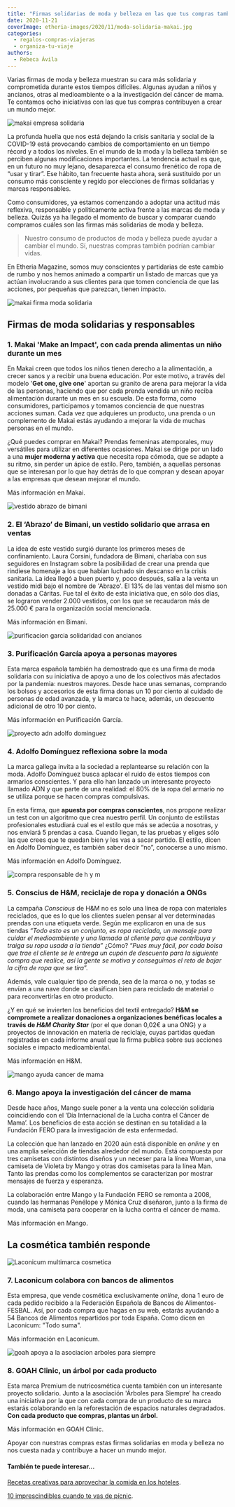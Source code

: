 ```yaml
---
title: "Firmas solidarias de moda y belleza en las que tus compras también suman"
date: 2020-11-21
coverImage: etheria-images/2020/11/moda-solidaria-makai.jpg
categories: 
  - regalos-compras-viajeras
  - organiza-tu-viaje
authors: 
  - Rebeca Ávila
---
```


Varias firmas de moda y belleza muestran su cara más solidaria y comprometida durante 
estos tiempos difíciles. Algunas ayudan a niños y ancianos, otras al medioambiente o a 
la investigación del cáncer de mama. Te contamos ocho iniciativas con las que tus 
compras contribuyen a crear un mundo mejor. 

![makai empresa solidaria](etheria-images/2020/11/moda-solidaria-makai.jpg "© Makai, compras de moda solidarias.")

La profunda huella que nos está dejando la crisis sanitaria y social de la COVID-19 está 
provocando cambios de comportamiento en un tiempo récord y a todos los niveles. En el 
mundo de la moda y la belleza también se perciben algunas modificaciones importantes. La 
tendencia actual es que, en un futuro no muy lejano, desaparezca el consumo frenético de 
ropa de “usar y tirar”. Ese hábito, tan frecuente hasta ahora, será sustituido por un 
consumo más consciente y regido por elecciones de firmas solidarias y marcas 
responsables. 

Como consumidores, ya estamos comenzando a adoptar una actitud más reflexiva, 
responsable y políticamente activa frente a las marcas de moda y belleza. Quizás ya ha 
llegado el momento de buscar y comparar cuando compramos cuáles son las firmas más 
solidarias de moda y belleza. 

> Nuestro consumo de productos de moda y belleza puede ayudar a cambiar el mundo. Sí, 
> nuestras compras también podrían cambiar vidas. 

En Etheria Magazine, somos muy conscientes y partidarias de este cambio de rumbo y nos 
hemos animado a compartir un listado de marcas que ya actúan involucrando a sus clientes 
para que tomen conciencia de que las acciones, por pequeñas que parezcan, tienen 
impacto. 

![makai firma moda solidaria](etheria-images/2020/11/makai-compras-solidarias.jpg "En © Makai, con cada prenda que compras alimentas un niño durante un mes.")

## Firmas de moda solidarias y responsables

### 1\. Makai 'Make an Impact', con cada prenda alimentas un niño durante un mes

En Makai creen que todos los niños tienen derecho a la alimentación, a crecer sanos y a 
recibir una buena educación. Por este motivo, a través del modelo '**Get one, give 
one**' aportan su granito de arena para mejorar la vida de las personas, haciendo que 
por cada prenda vendida un niño reciba alimentación durante un mes en su escuela. De 
esta forma, como consumidores, participamos y tomamos conciencia de que nuestras 
acciones suman. Cada vez que adquieres un producto, una prenda o un complemento de Makai 
estás ayudando a mejorar la vida de muchas personas en el mundo. 

¿Qué puedes comprar en Makai? Prendas femeninas atemporales, muy versátiles para 
utilizar en diferentes ocasiones. Makai se dirige por un lado a una **mujer moderna y 
activa** que necesita ropa cómoda, que se adapte a su ritmo, sin perder un ápice de 
estilo. Pero, también, a aquellas personas que se interesan por lo que hay detrás de lo 
que compran y desean apoyar a las empresas que desean mejorar el mundo. 

Más información en Makai. 

![vestido abrazo de bimani](etheria-images/2020/11/vestido-abrazo-bimani.jpg "Vestido 'Abrazo' de © Bimani.")

### 2\. El ‘Abrazo’ de Bimani, un vestido solidario que arrasa en ventas

La idea de este vestido surgió durante los primeros meses de confinamiento. Laura 
Corsini, fundadora de Bimani, charlaba con sus seguidores en Instagram sobre la 
posibilidad de crear una prenda que rindiese homenaje a los que habían luchado sin 
descanso en la crisis sanitaria. La idea llegó a buen puerto y, poco después, salía a la 
venta un vestido midi bajo el nombre de 'Abrazo'. El 13% de las ventas del mismo son 
donadas a Cáritas. Fue tal el éxito de esta iniciativa que, en sólo dos días, se 
lograron vender 2.000 vestidos, con los que se recaudaron más de 25.000 € para la 
organización social mencionada. 

Más información en Bimani. 

![purificacion garcia solidaridad con ancianos](etheria-images/2020/11/purificacion-garcia-solidaridad-ancianos.jpg "© Purificación García apoya a los mayores.")

### 3\. Purificación García apoya a personas mayores

Esta marca española también ha demostrado que es una firma de moda solidaria con su 
iniciativa de apoyo a uno de los colectivos más afectados por la pandemia: nuestros 
mayores. Desde hace unas semanas, comprando los bolsos y accesorios de esta firma donas 
un 10 por ciento al cuidado de personas de edad avanzada, y la marca te hace, además, un 
descuento adicional de otro 10 por ciento. 

Más información en Purificación García. 

![proyecto adn adolfo dominguez](etheria-images/2020/11/adolfo-dominguez-adn.jpg "Proyecto ADN de © Adolfo Domínguez.")

### 4\. Adolfo Domínguez reflexiona sobre la moda

La marca gallega invita a la sociedad a replantearse su relación con la moda. Adolfo 
Domínguez busca aplacar el ruido de estos tiempos con armarios conscientes. Y para ello 
han lanzado un interesante proyecto llamado ADN y que parte de una realidad: el 80% de 
la ropa del armario no se utiliza porque se hacen compras compulsivas. 

En esta firma, que **apuesta por compras conscientes**, nos propone realizar un test con 
un algoritmo que crea nuestro perfil. Un conjunto de estilistas profesionales estudiará 
cual es el estilo que más se adecúa a nosotras, y nos enviará 5 prendas a casa. Cuando 
llegan, te las pruebas y eliges sólo las que crees que te quedan bien y les vas a sacar 
partido. El estilo, dicen en Adolfo Domínguez, es también saber decir “no”, conocerse a 
uno mismo. 

Más información en Adolfo Domínguez. 

![compra responsable de h y m](etheria-images/2020/11/h-y-m-conscious.jpg "Iniciativa Conscious de © H&M.")

### 5\. Conscius de H&M, reciclaje de ropa y donación a ONGs

La campaña _Conscious_ de H&M no es solo una línea de ropa con materiales reciclados, 
que es lo que los clientes suelen pensar al ver determinadas prendas con una etiqueta 
verde. Según me explicaron en una de sus tiendas “_Todo esto es un conjunto, es ropa 
reciclada, un mensaje para cuidar el medioambiente y una llamada al cliente para que 
contribuya y traiga su ropa usada a la tienda”_ ¿Cómo? “_Pues muy fácil, por cada bolsa 
que trae el cliente se le entrega un cupón de descuento para la siguiente compra que 
realice, así la gente se motiva y conseguimos el reto de bajar la cifra de ropa que se 
tira_”. 

Además, vale cualquier tipo de prenda, sea de la marca o no, y todas se envían a una 
nave donde se clasifican bien para reciclado de material o para reconvertirlas en otro 
producto. 

¿Y en qué se invierten los beneficios del textil entregado? **H&M se compromete a 
realizar donaciones a organizaciones benéficas locales a través de _H&M Charity Star_** 
(por el que donan 0,02€ a una ONG) y a proyectos de innovación en materia de reciclaje, 
cuyas partidas quedan registradas en cada informe anual que la firma publica sobre sus 
acciones sociales e impacto medioambiental. 

Más información en H&M. 

![mango ayuda cancer de mama](etheria-images/2020/11/mango-cancer-mama.jpg "Colección solidaria de © Mango.")

### 6\. Mango apoya la investigación del cáncer de mama

Desde hace años, Mango suele poner a la venta una colección solidaria coincidiendo con 
el ‘Día Internacional de la Lucha contra el Cáncer de Mama’. Los beneficios de esta 
acción se destinan en su totalidad a la Fundación FERO para la investigación de esta 
enfermedad. 

La colección que han lanzado en 2020 aún está disponible en _online_ y en una amplia 
selección de tiendas alrededor del mundo. Está compuesta por tres camisetas con 
distintos diseños y un neceser para la línea Woman, una camiseta de Violeta by Mango y 
otras dos camisetas para la línea Man. Tanto las prendas como los complementos se 
caracterizan por mostrar mensajes de fuerza y esperanza. 

La colaboración entre Mango y la Fundación FERO se remonta a 2008, cuando las hermanas 
Penélope y Mónica Cruz diseñaron, junto a la firma de moda, una camiseta para cooperar 
en la lucha contra el cáncer de mama. 

Más información en Mango. 

## La cosmética también responde

![Laconicum multimarca cosmetica](etheria-images/2020/11/Tonico-Perricone-skin-shine-Laconicum.jpg "Laconicum también apoya causas solidarias. © Rébeca Ávila")

### 7\. Laconicum colabora con bancos de alimentos

Esta empresa, que vende cosmética exclusivamente _online_, dona 1 euro de cada pedido 
recibido a la Federación Española de Bancos de Alimentos-FESBAL. Así, por cada compra 
que hagas en su web, estarás ayudando a 54 Bancos de Alimentos repartidos por toda 
España. Como dicen en Laconicum: "Todo suma". 

Más información en Laconicum. 

![goah apoya a la asociacion arboles para siempre](etheria-images/2020/11/goah-arboles-para-siempre.jpg "© 'Árboles para siempre' es la organización que GOAH Clinic apoya.")

### 8\. GOAH Clinic, un árbol por cada producto

Esta marca Premium de nutricosmética cuenta también con un interesante proyecto 
solidario. Junto a la asociación 'Árboles para Siempre’ ha creado una iniciativa por la 
que con cada compra de un producto de su marca estarás colaborando en la reforestación 
de espacios naturales degradados. **Con cada producto que compras, plantas un árbol.** 

Más información en GOAH Clinic. 

Apoyar con nuestras compras estas firmas solidarias en moda y belleza no nos cuesta nada 
y contribuye a hacer un mundo mejor. 

#### También te puede interesar...

[Recetas creativas para aprovechar la comida en los 
hoteles](https://etheriamagazine.com/2020/11/02/recetas-para-aprovechar-restos-comida/). 

[10 imprescindibles cuando te vas de 
pícnic](https://etheriamagazine.com/2020/09/03/que-llevar-picnic-en-el-campo/).
